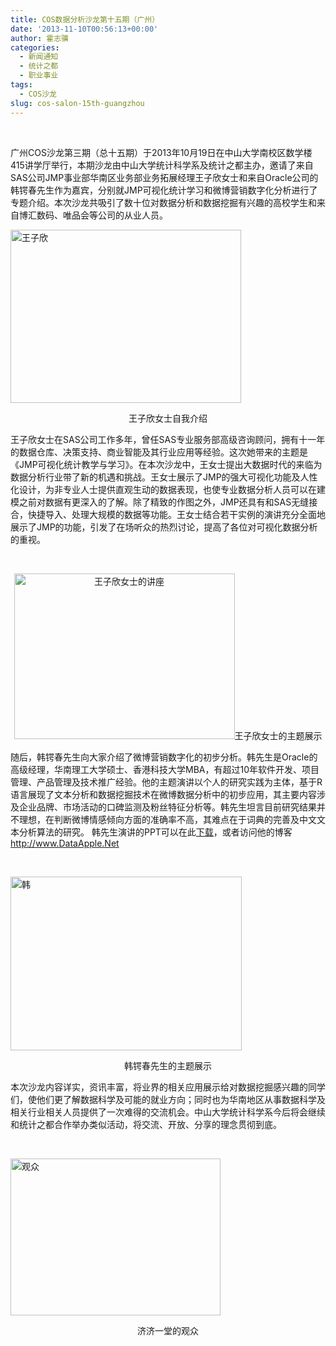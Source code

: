 ```yaml
---
title: COS数据分析沙龙第十五期（广州）
date: '2013-11-10T00:56:13+00:00'
author: 霍志骥
categories:
  - 新闻通知
  - 统计之都
  - 职业事业
tags:
  - COS沙龙
slug: cos-salon-15th-guangzhou
---
```


<p align="center">
  <b><br /> </b><b></b>
</p>

广州COS沙龙第三期（总十五期）于2013年10月19日在中山大学南校区数学楼415讲学厅举行，本期沙龙由中山大学统计科学系及统计之都主办，邀请了来自SAS公司JMP事业部华南区业务部业务拓展经理王子欣女士和来自Oracle公司的韩锷春先生作为嘉宾，分别就JMP可视化统计学习和微博营销数字化分析进行了专题介绍。本次沙龙共吸引了数十位对数据分析和数据挖掘有兴趣的高校学生和来自博汇数码、唯品会等公司的从业人员。

[<img class="aligncenter size-full wp-image-9063" alt="王子欣" src="https://cos.name/wp-content/uploads/2013/11/王子欣.png" width="369" height="277" srcset="https://cos.name/wp-content/uploads/2013/11/王子欣.png 369w, https://cos.name/wp-content/uploads/2013/11/王子欣-300x225.png 300w" sizes="(max-width: 369px) 100vw, 369px" />](https://cos.name/wp-content/uploads/2013/11/王子欣.png)

<p align="center">
  王子欣女士自我介绍
</p>

<!--more-->王子欣女士在SAS公司工作多年，曾任SAS专业服务部高级咨询顾问，拥有十一年的数据仓库、决策支持、商业智能及其行业应用等经验。这次她带来的主题是《JMP可视化统计教学与学习》。在本次沙龙中，王女士提出大数据时代的来临为数据分析行业带了新的机遇和挑战。王女士展示了JMP的强大可视化功能及人性化设计，为非专业人士提供直观生动的数据表现，也使专业数据分析人员可以在建模之前对数据有更深入的了解。除了精致的作图之外，JMP还具有和SAS无缝接合，快捷导入、处理大规模的数据等功能。王女士结合若干实例的演讲充分全面地展示了JMP的功能，引发了在场听众的热烈讨论，提高了各位对可视化数据分析的重视。

&nbsp;

<p align="center">
  <a href="https://cos.name/wp-content/uploads/2013/11/王子欣女士的讲座.png"><a href="https://cos.name/wp-content/uploads/2013/11/王子欣女士的讲座.png"><img class="aligncenter size-full wp-image-9064" alt="王子欣女士的讲座" src="https://cos.name/wp-content/uploads/2013/11/王子欣女士的讲座.png" width="353" height="265" srcset="https://cos.name/wp-content/uploads/2013/11/王子欣女士的讲座.png 353w, https://cos.name/wp-content/uploads/2013/11/王子欣女士的讲座-300x225.png 300w" sizes="(max-width: 353px) 100vw, 353px" /></a></a>王子欣女士的主题展示
</p>

随后，韩锷春先生向大家介绍了微博营销数字化的初步分析。韩先生是Oracle的高级经理，华南理工大学硕士、香港科技大学MBA，有超过10年软件开发、项目管理、产品管理及技术推广经验。他的主题演讲以个人的研究实践为主体，基于R语言展现了文本分析和数据挖掘技术在微博数据分析中的初步应用，其主要内容涉及企业品牌、市场活动的口碑监测及粉丝特征分析等。韩先生坦言目前研究结果并不理想，在判断微博情感倾向方面的准确率不高，其难点在于词典的完善及中文文本分析算法的研究。 韩先生演讲的PPT可以在此[下载](http://www.dataapple.net/wp-content/uploads/2013/10/WeiboBasicAnalysisWithR.pdf)，或者访问他的博客 <http://www.DataApple.Net>

&nbsp;

[<img class="aligncenter size-full wp-image-9062" alt="韩" src="https://cos.name/wp-content/uploads/2013/11/韩.png" width="370" height="278" srcset="https://cos.name/wp-content/uploads/2013/11/韩.png 370w, https://cos.name/wp-content/uploads/2013/11/韩-300x225.png 300w" sizes="(max-width: 370px) 100vw, 370px" />](https://cos.name/wp-content/uploads/2013/11/韩.png)

<p align="center">
  韩锷春先生的主题展示
</p>

本次沙龙内容详实，资讯丰富，将业界的相关应用展示给对数据挖掘感兴趣的同学们，使他们更了解数据科学及可能的就业方向；同时也为华南地区从事数据科学及相关行业相关人员提供了一次难得的交流机会。中山大学统计科学系今后将会继续和统计之都合作举办类似活动，将交流、开放、分享的理念贯彻到底。

&nbsp;

[<img class="aligncenter size-full wp-image-9060" alt="观众" src="https://cos.name/wp-content/uploads/2013/11/观众.png" width="336" height="251" srcset="https://cos.name/wp-content/uploads/2013/11/观众.png 336w, https://cos.name/wp-content/uploads/2013/11/观众-300x224.png 300w" sizes="(max-width: 336px) 100vw, 336px" />](https://cos.name/wp-content/uploads/2013/11/观众.png)

<p align="center">
  济济一堂的观众
</p>

&nbsp;

&nbsp;

&nbsp;
